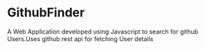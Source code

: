 # GithubFinder
A Web Application developed using Javascript to search for github Users.Uses github rest api for  fetching User details
